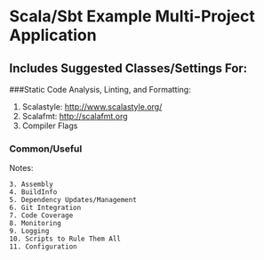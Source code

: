 # Scala/Sbt Example Multi-Project Application

## Includes Suggested Classes/Settings For:


###Static Code Analysis, Linting, and Formatting:
1. Scalastyle: http://www.scalastyle.org/
2. Scalafmt: http://scalafmt.org
3. Compiler Flags

### Common/Useful


Notes:

```
3. Assembly
4. BuildInfo
5. Dependency Updates/Management
6. Git Integration
7. Code Coverage
8. Monitoring
9. Logging
10. Scripts to Rule Them All
11. Configuration
```
